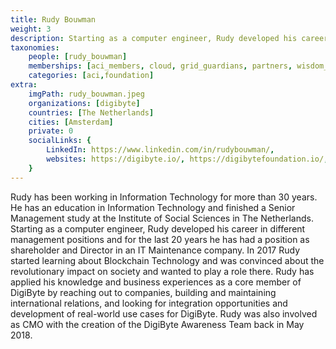 ```yaml
---
title: Rudy Bouwman
weight: 3
description: Starting as a computer engineer, Rudy developed his career in different management positions and for the last 20 years.
taxonomies:
    people: [rudy_bouwman]
    memberships: [aci_members, cloud, grid_guardians, partners, wisdom_council]
    categories: [aci,foundation]
extra:
    imgPath: rudy_bouwman.jpeg
    organizations: [digibyte]
    countries: [The Netherlands]
    cities: [Amsterdam]
    private: 0
    socialLinks: {
        LinkedIn: https://www.linkedin.com/in/rudybouwman/,
        websites: https://digibyte.io/, https://digibytefoundation.io/,
    }
---
```

Rudy has been working in Information Technology for more than 30 years. He has an education in Information Technology and finished a Senior Management study at the Institute of Social Sciences in The Netherlands. Starting as a computer engineer, Rudy developed his career in different management positions and for the last 20 years he has had a position as shareholder and Director in an IT Maintenance company. In 2017 Rudy started learning about Blockchain Technology and was convinced about the revolutionary impact on society and wanted to play a role there. Rudy has applied his knowledge and business experiences as a core member of DigiByte by reaching out to companies, building and maintaining international relations, and looking for integration opportunities and development of real-world use cases for DigiByte. Rudy was also involved as CMO with the creation of the DigiByte Awareness Team back in May 2018.
